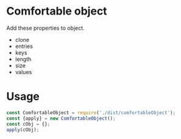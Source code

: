# Comfortable object
Add these properties to object.
- clone
- entries
- keys
- length
- size
- values

# Usage
```javascript
const ComfortableObject = require('./dist/comfortableObject');
const {apply} = new ComfortableObject();
const cObj = {};
apply(cObj);
```
